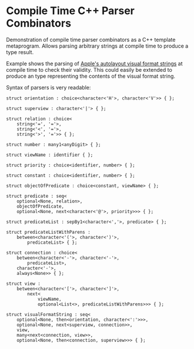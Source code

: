 # Compile Time C++ Parser Combinators

Demonstration of compile time parser combinators as a C++ template metaprogram. Allows parsing arbitrary strings at compile time to produce a type result.

Example shows the parsing of [Apple's autolayout visual format strings][visual format] at compile time to check their validity. This could easily be extended to produce an type representing the contents of the visual format string.

Syntax of parsers is very readable:


```langcpp
struct orientation : choice<character<'H'>, character<'V'>> { };

struct superview : character<'|'> { };

struct relation : choice<
    string<'=', '='>,
    string<'<', '='>,
    string<'>', '='>> { };

struct number : many1<anyDigit> { };

struct viewName : identifier { };

struct priority : choice<identifier, number> { };

struct constant : choice<identifier, number> { };

struct objectOfPredicate : choice<constant, viewName> { };

struct predicate : seq<
    optional<None, relation>,
    objectOfPredicate,
    optional<None, next<character<'@'>, priority>>> { };

struct predicateList : sepBy1<character<','>, predicate> { };

struct predicateListWithParens :
    between<character<'('>, character<')'>,
        predicateList> { };

struct connection : choice<
    between<character<'-'>, character<'-'>,
        predicateList>,
    character<'-'>,
    always<None>> { };

struct view :
    between<character<'['>, character<']'>,
        next<
            viewName,
            optional<List<>, predicateListWithParens>>> { };

struct visualFormatString : seq<
    optional<None, then<orientation, character<':'>>>,
    optional<None, next<superview, connection>>,
    view,
    many<next<connection, view>>,
    optional<None, then<connection, superview>>> { };
```

[visual format]: https://developer.apple.com/library/ios/documentation/UserExperience/Conceptual/AutolayoutPG/VisualFormatLanguage/VisualFormatLanguage.html

